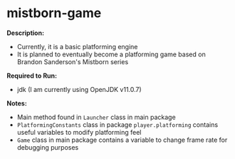 # mistborn-game
**Description:**
 - Currently, it is a basic platforming engine
 - It is planned to eventually become a platforming game based on Brandon Sanderson's Mistborn series

**Required to Run:**
 - jdk (I am currently using OpenJDK v11.0.7)

**Notes:**
 - Main method found in `Launcher` class in main package
 - `PlatformingConstants` class in package `player.platforming` contains useful variables to modify platforming feel
 - `Game` class in main package contains a variable to change frame rate for debugging purposes 